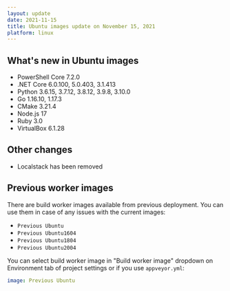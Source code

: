 ```yaml
---
layout: update
date: 2021-11-15
title: Ubuntu images update on November 15, 2021
platform: linux
---
```


## What's new in Ubuntu images

* PowerShell Core 7.2.0
* .NET Core 6.0.100, 5.0.403, 3.1.413
* Python 3.6.15, 3.7.12, 3.8.12, 3.9.8, 3.10.0
* Go 1.16.10, 1.17.3
* CMake 3.21.4
* Node.js 17
* Ruby 3.0
* VirtualBox 6.1.28

## Other changes

* Localstack has been removed

## Previous worker images

There are build worker images available from previous deployment. You can use them in case of any issues with the current images:

* `Previous Ubuntu`
* `Previous Ubuntu1604`
* `Previous Ubuntu1804`
* `Previous Ubuntu2004`

You can select build worker image in "Build worker image" dropdown on Environment tab of project settings or if you use `appveyor.yml`:

```yaml
image: Previous Ubuntu
```
